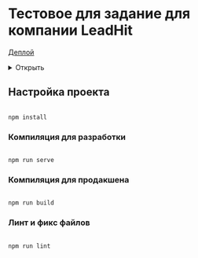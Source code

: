 # Тестовое для задание для компании LeadHit

[Деплой](https://endless1ve.github.io/Lead-Hit/#/)

<details>
<summary>Открыть</summary>

## Описание тестового задания:

Создать приложение с помощью Vue-CLI. В приложении должны использоваться библиотеки vue-router и vuex. С помощью vue-router создать две страницы:

- Страница “Авторизация”
- Страница “Аналитика”

Все страницы необходимо оформить в одном стиле на ваш вкус. Для оформления можно использовать любые библиотеки.

### **Страница “Авторизация”**

На странице “Авторизация” должны быть - заголовок с текстом “LeadHit” и форма.
Форма должна содержать одно поле и кнопку.
Поле необходимо для ввода “id сайта”.
Кнопка должна содержать текст - “Войти”. При нажатии кнопки необходимо:

1. Проверить, что длина значения, введенного в поле, равна 24 символам. Если значение не соответствует условию отображать ошибку с текстом: “id сайта должен содержать 24 символа”. Скрывать ошибку при вводе значения в поле.
2. Если значение соответствует условию, делать HTTP запрос. Запрос можно реализовать через стандартные методы или подключив какую-либо библиотеку на ваш выбор. Запрос необходимо выполнить со следующими данными:

- URL: https://track-api.leadhit.io/client/test_auth
- метод GET
- Headers:
  - Api-Key
  - Leadhit-Site-Id

Заголовок Leadhit-Site-Id необходимо брать из поля формы.
В случае получения ответа "message": "ok", сохранять в localStorage ключ - ‘leadhit-site-id’, после чего перенаправлять пользователя на страницу “Аналитика”.

### **Страница “Аналитика”**

На странице “Аналитика” необходимо отобразить:

- заголовок страницы - “Аналитика”;
- заголовок графика - “Аналитика по визитам”;
- график визитов;

График должен состоять из двух осей:

- на оси x должно отображаться время (данные для этой оси должны быть взяты из ключа “date” объектов массива, приведенного ниже);
- на оси y должны отображаться визиты (данные для этой оси должны быть взяты из ключа “visits” объектов массива, приведенного ниже);

При наведении на точки пересечения осей желательно отображать дату и количество визитов конкретно для этой точки.
Для отображения графика использовать [библиотеку](https://www.amcharts.com/)

При переходе на страницу “Аналитика” по ссылке, отслеживать наличие в localStorage ключа - ‘leadhit-site-id’, и в случае его отсутствия перенаправлять пользователя на страницу “Авторизация”.

</details>

## Настройка проекта

```

npm install

```

### Компиляция для разработки

```

npm run serve

```

### Компиляция для продакшена

```

npm run build

```

### Линт и фикс файлов

```

npm run lint

```
